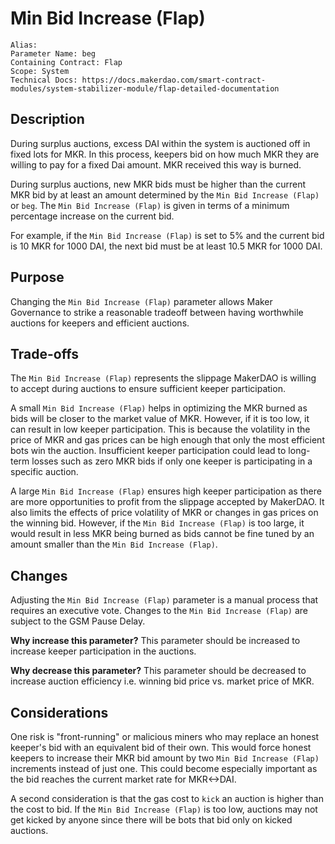 
# Min Bid Increase (Flap)

```
Alias: 
Parameter Name: beg
Containing Contract: Flap
Scope: System
Technical Docs: https://docs.makerdao.com/smart-contract-modules/system-stabilizer-module/flap-detailed-documentation 
```

## Description
During surplus auctions, excess DAI within the system is auctioned off in fixed lots for MKR. In this process, keepers bid on how much MKR they are willing to pay for a fixed Dai amount. MKR received this way is burned. 

During surplus auctions, new MKR bids must be higher than the current MKR bid by at least an amount determined by the `Min Bid Increase (Flap)` or `beg`.  The `Min Bid Increase (Flap)`  is given in terms of a minimum percentage increase on the current bid.

For example, if the `Min Bid Increase (Flap)` is set to 5% and the current bid is 10 MKR for 1000 DAI, the next bid must be at least 10.5 MKR for 1000 DAI.


## Purpose
Changing the `Min Bid Increase (Flap)` parameter allows Maker Governance to strike a reasonable tradeoff between having worthwhile auctions for keepers and efficient auctions. 


## Trade-offs
The `Min Bid Increase (Flap)` represents the slippage MakerDAO is willing to accept during auctions to ensure sufficient keeper participation. 

A small `Min Bid Increase (Flap)` helps in optimizing the MKR burned as bids will be closer to the market value of MKR. However, if it is too low, it can result in low keeper participation. This is because the volatility in the price of MKR and gas prices can be high enough that only the most efficient bots win the auction. Insufficient keeper participation could lead to long-term losses such as zero MKR bids if only one keeper is participating in a specific auction. 

A large `Min Bid Increase (Flap)` ensures high keeper participation as there are more opportunities to profit from the slippage accepted by MakerDAO. It also limits the effects of price volatility of MKR or changes in gas prices on the winning bid. However, if the `Min Bid Increase (Flap)` is too large, it would result in less MKR being burned as bids cannot be fine tuned by an amount smaller than the `Min Bid Increase (Flap)`.




## Changes
Adjusting the `Min Bid Increase (Flap)` parameter is a manual process that requires an executive vote. Changes to the `Min Bid Increase (Flap)` are subject to the GSM Pause Delay.

**Why increase this parameter?**
This parameter should be increased to increase keeper participation in the auctions.


**Why decrease this parameter?**
This parameter should be decreased to increase auction efficiency i.e. winning bid price vs. market price of MKR.



## Considerations
One risk is "front-running" or malicious miners who may replace an honest keeper's bid with an equivalent bid of their own. This would force honest keepers to increase their MKR bid amount by two `Min Bid Increase (Flap)` increments instead of just one. This could become especially important as the bid reaches the current market rate for MKR<->DAI.

A second consideration is that the gas cost to `kick` an auction is higher than the cost to bid. If the `Min Bid Increase (Flap)` is too low, auctions may not get kicked by anyone since there will be bots that bid only on kicked auctions.

